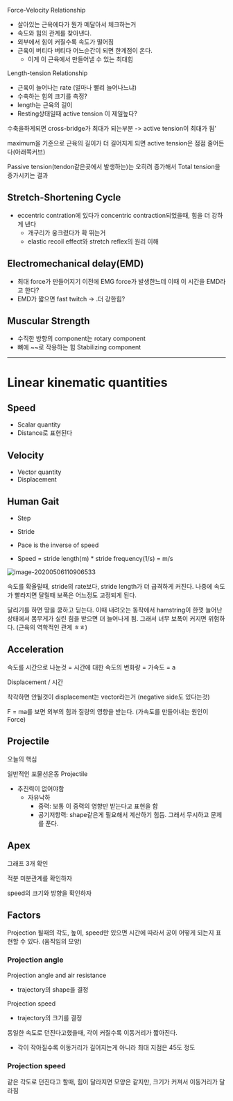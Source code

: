 Force-Velocity Relationship

- 살아있는 근육에다가 뭔가 메달아서 체크하는거
- 속도와 힘의 관계를 찾아낸다.
- 외부에서 힘이 커질수록 속도가 떨어짐
- 근육이 버티다 버티다 어느순간이 되면 한계점이 온다.
  - 이게 이 근육에서 만들어낼 수 있는 최대힘



Length-tension Relationship

- 근육이 늘어나는 rate (얼마나 빨리 늘어나느냐)
- 수축하는 힘의 크기를 측정?
- length는 근육의 길이
- Resting상태일때 active tension 이 제일높다?

수축을하게되면 cross-bridge가 최대가 되는부분 ->  active tension이 최대가 됨'

 maximum을 기준으로 근육의 길이가 더 길어지게 되면 active tension은 점점 줄어든다(아래쪽커브)

Passive tension(tendon같은곳에서 발생하는)는 오히려 증가해서 Total tension을 증가시키는 결과



##  Stretch-Shortening Cycle

- eccentric contration에 있다가 concentric contraction되었을때, 힘을 더 강하게 낸다
  - 개구리가 웅크렸다가 확 뛰는거
  - elastic recoil effect와 stretch reflex의 원리 이해

## Electromechanical delay(EMD)

- 최대 force가 만들어지기 이전에 EMG force가 발생한느데 이때 이 시간을 EMD라고 한다?
- EMD가 짧으면 fast twitch -> .더 강한힘?

## Muscular Strength

- 수직한 방향의 component는 rotary component
- 뼈에 ~~로 작용하는 힘 Stabilizing component





----



# Linear kinematic quantities

## Speed

- Scalar quantity
- Distance로 표현된다



## Velocity

- Vector quantity
- Displacement



## Human Gait

- Step
- Stride
- Pace is the inverse of speed

- Speed = stride length(m) * stride frequency(1/s) = m/s

![image-20200506110906533](/home/ines/.config/Typora/typora-user-images/image-20200506110906533.png)

 속도를 확올릴때, stride의 rate보다, stride length가 더 급격하게 커진다. 나중에 속도가 빨라지면 달릴때 보폭은 어느정도 고정되게 된다. 

달리기를 하면 땅을 쿵하고 딛는다. 이때 내려오는 동작에서 hamstring이 한껏 늘어난 상태에서 몸무게가 실린 힘을 받으면 더 늘어나게 됨.  그래서 너무 보폭이 커지면 위험하다. (근육의 역학적인 관계 ㅎㅎ)



## Acceleration

속도를 시간으로 나눈것 = 시간에 대한 속도의 변화량 = 가속도 = a

Displacement / 시간

착각하면 안될것이 displacement는 vector라는거 (negative side도 있다는것)

F = ma를 보면 외부의 힘과 질량의 영향을 받는다. (가속도를 만들어내는 원인이 Force)



## Projectile

오늘의 핵심

일반적인 포물선운동 Projectile

- 추진력이 없어야함
  - 자유낙하
    - 중력: 보통 이 중력의 영향만 받는다고 표현을 함
    - 공기저항력: shape같은게 필요해서 계산하기 힘듬. 그래서 무시하고 문제를 푼다.



## Apex

그래프 3개 확인

적분 미분관계를 확인하자

speed의 크기와 방향을 확인하자



## Factors

Projection 될때의 각도, 높이, speed만 있으면 시간에 따라서 공이 어떻게 되는지 표현할 수 있다. (움직임의 모양)



### Projection angle

Projection angle and air resistance

- trajectory의 shape을 결정

Projection speed

- trajectory의 크기를 결정



동일한 속도로 던진다고했을때, 각이 커질수록 이동거리가 짧아진다.

- 각이 작아질수록 이동거리가 길어지는게 아니라 최대 지점은 45도 정도





### Projection speed

같은 각도로 던진다고 할때, 힘이 달라지면 모양은 같지만, 크기가 커져서 이동거리가 달라짐

